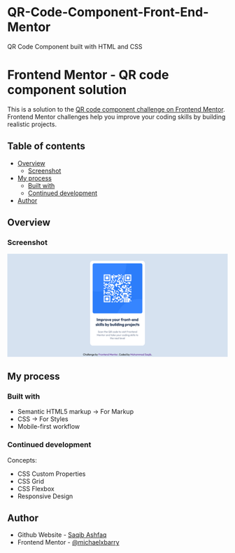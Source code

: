 # QR-Code-Component-Front-End-Mentor
QR Code Component built with HTML and CSS

# Frontend Mentor - QR code component solution

This is a solution to the [QR code component challenge on Frontend Mentor](https://www.frontendmentor.io/challenges/qr-code-component-iux_sIO_H). Frontend Mentor challenges help you improve your coding skills by building realistic projects.

## Table of contents

- [Overview](#overview)
  - [Screenshot](#screenshot)
- [My process](#my-process)
  - [Built with](#built-with)
  - [Continued development](#continued-development)
- [Author](#author)

## Overview

### Screenshot

![Solution Screenshot](./Frontend-Mentor-QR-code-component.png)

## My process

### Built with

- Semantic HTML5 markup -> For Markup
- CSS -> For Styles
- Mobile-first workflow

### Continued development

Concepts:

- CSS Custom Properties
- CSS Grid
- CSS Flexbox
- Responsive Design

## Author

- Github Website - [Saqib Ashfaq](https://github.com/michaelxbarry)
- Frontend Mentor - [@michaelxbarry](https://www.frontendmentor.io/profile/michaelxbarry)
